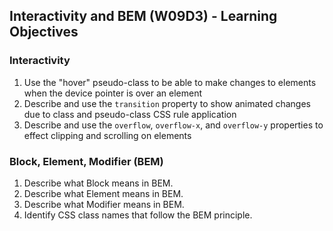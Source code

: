 ## Interactivity and BEM (W09D3) - Learning Objectives

### Interactivity
1. Use the "hover" pseudo-class to be able to make changes to elements when the device pointer is over an element
2. Describe and use the `transition` property to show animated changes due to class and pseudo-class CSS rule application
3. Describe and use the `overflow`, `overflow-x`, and `overflow-y` properties to effect clipping and scrolling on elements


### Block, Element, Modifier (BEM)
1. Describe what Block means in BEM.
2. Describe what Element means in BEM.
3. Describe what Modifier means in BEM.
4. Identify CSS class names that follow the BEM principle.
